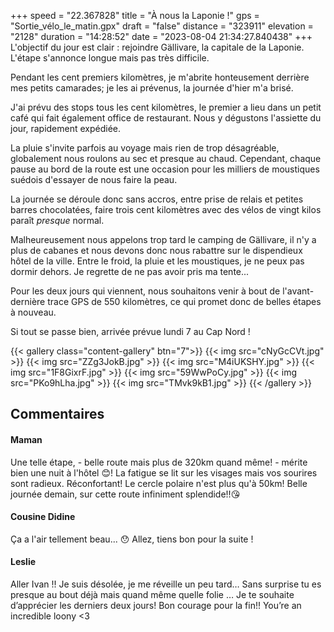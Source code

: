 +++
speed = "22.367828"
title = "À nous la Laponie !"
gps = "Sortie_vélo_le_matin.gpx"
draft = "false"
distance = "323911"
elevation = "2128"
duration = "14:28:52"
date = "2023-08-04 21:34:27.840438"
+++
L'objectif du jour est clair : rejoindre Gällivare, la capitale de la Laponie. L'étape s'annonce longue mais pas très difficile. 

Pendant les cent premiers kilomètres, je m'abrite honteusement derrière mes petits camarades; je les ai prévenus, la journée d'hier m'a brisé. 

J'ai prévu des stops tous les cent kilomètres, le premier a lieu dans un petit café qui fait également office de restaurant. Nous y dégustons l'assiette du jour, rapidement expédiée. 

La pluie s'invite parfois au voyage mais rien de trop désagréable, globalement nous roulons au sec et presque au chaud. Cependant, chaque pause au bord de la route est une occasion pour les milliers de moustiques suédois d'essayer de nous faire la peau. 

La journée se déroule donc sans accros, entre prise de relais et petites barres chocolatées, faire trois cent kilomètres avec des vélos de vingt kilos paraît _presque_ normal. 

Malheureusement nous appelons trop tard le camping de Gällivare, il n'y a plus de cabanes et nous devons donc nous rabattre sur le dispendieux hôtel de la ville. Entre le froid, la pluie et les moustiques, je ne peux pas dormir dehors. Je regrette de ne pas avoir pris ma tente... 

Pour les deux jours qui viennent, nous souhaitons venir à bout de l'avant-dernière trace GPS de 550 kilomètres, ce qui promet donc de belles étapes à nouveau.

Si tout se passe bien, arrivée prévue lundi 7 au Cap Nord ! 

{{< gallery class="content-gallery" btn="7">}}
{{< img src="cNyGcCVt.jpg" >}}
{{< img src="ZZg3JokB.jpg" >}}
{{< img src="M4iUKSHY.jpg" >}}
{{< img src="1F8GixrF.jpg" >}}
{{< img src="59WwPoCy.jpg" >}}
{{< img src="PKo9hLha.jpg" >}}
{{< img src="TMvk9kB1.jpg" >}}
{{< /gallery >}}

## Commentaires
#### Maman
Une telle étape, - belle route mais plus de 320km quand même! - mérite bien une nuit à l'hôtel 😊! La fatigue se lit sur les visages mais vos sourires sont radieux. Réconfortant! 
Le cercle polaire n'est plus qu'à 50km! 
Belle journée demain, sur cette route infiniment splendide!!😘
#### Cousine Didine
Ça a l'air tellement beau... 😯
Allez, tiens bon pour la suite !
#### Leslie
Aller Ivan !! Je suis désolée, je me réveille un peu tard… Sans surprise tu es presque au bout déjà mais quand même quelle folie … Je te souhaite d’apprécier les derniers deux jours! Bon courage pour la fin!! You’re an incredible loony <3
